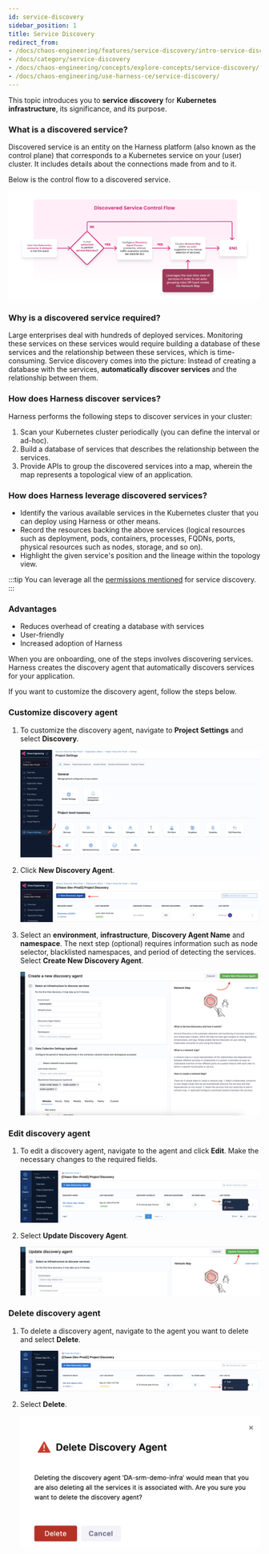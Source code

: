 ```yaml
---
id: service-discovery
sidebar_position: 1
title: Service Discovery
redirect_from:
- /docs/chaos-engineering/features/service-discovery/intro-service-discovery
- /docs/category/service-discovery
- /docs/chaos-engineering/concepts/explore-concepts/service-discovery/
- /docs/chaos-engineering/use-harness-ce/service-discovery/
---
```


This topic introduces you to **service discovery** for **Kubernetes infrastructure**, its significance, and its purpose.

### What is a discovered service?
Discovered service is an entity on the Harness platform (also known as the control plane) that corresponds to a Kubernetes service on your (user) cluster. It includes details about the connections made from and to it.

Below is the control flow to a discovered service.

  ![](./static/control-flow-1.png)

### Why is a discovered service required?

Large enterprises deal with hundreds of deployed services. Monitoring these services on these services would require building a database of these services and the relationship between these services, which is time-consuming. Service discovery comes into the picture: Instead of creating a database with the services, **automatically discover services** and the relationship between them.

### How does Harness discover services?

Harness performs the following steps to discover services in your cluster:
1. Scan your Kubernetes cluster periodically (you can define the interval or ad-hoc).
2. Build a database of services that describes the relationship between the services.
3. Provide APIs to group the discovered services into a map, wherein the map represents a topological view of an application.

### How does Harness leverage discovered services?

- Identify the various available services in the Kubernetes cluster that you can deploy using Harness or other means.
- Record the resources backing the above services (logical resources such as deployment, pods, containers, processes, FQDNs, ports, physical resources such as nodes, storage, and so on).
- Highlight the given service's position and the lineage within the topology view.

:::tip
You can leverage all the [permissions mentioned](/docs/chaos-engineering/security/security-templates/openshift-scc#run-service-account-as-a-cluster-admin) for service discovery.
:::

### Advantages

- Reduces overhead of creating a database with services
- User-friendly
- Increased adoption of Harness

When you are onboarding, one of the steps involves discovering services. Harness creates the discovery agent that automatically discovers services for your application.

If you want to customize the discovery agent, follow the steps below.

### Customize discovery agent

1. To customize the discovery agent, navigate to **Project Settings** and select **Discovery**.

    ![](./static/discovery.png)

2. Click **New Discovery Agent**.

    ![](./static/select-agent.png)

3. Select an **environment**, **infrastructure**, **Discovery Agent Name** and **namespace**. The next step (optional) requires information such as node selector, blacklisted namespaces, and period of detecting the services. Select **Create New Discovery Agent**.

    ![](./static/add-details-discovery.png)

### Edit discovery agent

1. To edit a discovery agent, navigate to the agent and click **Edit**. Make the necessary changes to the required fields.

    ![](./static/edit-dis-agent-1.png)

2. Select **Update Discovery Agent**.

    ![](./static/edit-details-discovery.png)

### Delete discovery agent

1. To delete a discovery agent, navigate to the agent you want to delete and select **Delete**.

    ![](./static/delete-1.png)

2. Select **Delete**.

    ![](./static/confirm-2.png)